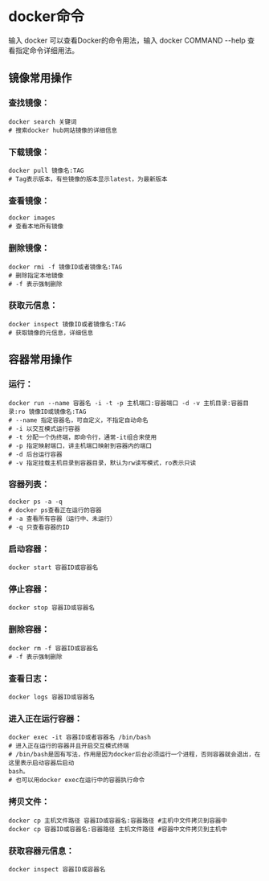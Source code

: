 # **docker命令**
输入 docker 可以查看Docker的命令用法，输入 docker COMMAND --help 查看指定命令详细用法。

## **镜像常用操作**
### 查找镜像：
``` shell
docker search 关键词
# 搜索docker hub网站镜像的详细信息
```

### 下载镜像：
``` shell
docker pull 镜像名:TAG
# Tag表示版本，有些镜像的版本显示latest，为最新版本
```

### 查看镜像：
``` shell
docker images
# 查看本地所有镜像
```

### 删除镜像：
``` shell
docker rmi -f 镜像ID或者镜像名:TAG
# 删除指定本地镜像
# -f 表示强制删除
```

### 获取元信息：
``` shell
docker inspect 镜像ID或者镜像名:TAG
# 获取镜像的元信息，详细信息
```

## **容器常用操作**
### 运行：
``` shell
docker run --name 容器名 -i -t -p 主机端口:容器端口 -d -v 主机目录:容器目录:ro 镜像ID或镜像名:TAG
# --name 指定容器名，可自定义，不指定自动命名
# -i 以交互模式运行容器
# -t 分配一个伪终端，即命令行，通常-it组合来使用
# -p 指定映射端口，讲主机端口映射到容器内的端口
# -d 后台运行容器
# -v 指定挂载主机目录到容器目录，默认为rw读写模式，ro表示只读
```

### 容器列表：
``` shell
docker ps -a -q
# docker ps查看正在运行的容器
# -a 查看所有容器（运行中、未运行）
# -q 只查看容器的ID
```

### 启动容器：
``` shell
docker start 容器ID或容器名
```

### 停止容器：
``` shell
docker stop 容器ID或容器名
```

### 删除容器：
``` shell
docker rm -f 容器ID或容器名
# -f 表示强制删除
```

### 查看日志：
``` shell
docker logs 容器ID或容器名
```

### 进入正在运行容器：
``` shell
docker exec -it 容器ID或者容器名 /bin/bash
# 进入正在运行的容器并且开启交互模式终端
# /bin/bash是固有写法，作用是因为docker后台必须运行一个进程，否则容器就会退出，在这里表示启动容器后启动
bash。
# 也可以用docker exec在运行中的容器执行命令
```

### 拷贝文件：
``` shell
docker cp 主机文件路径 容器ID或容器名:容器路径 #主机中文件拷贝到容器中
docker cp 容器ID或容器名:容器路径 主机文件路径 #容器中文件拷贝到主机中
```

### 获取容器元信息：
``` shell
docker inspect 容器ID或容器名
```